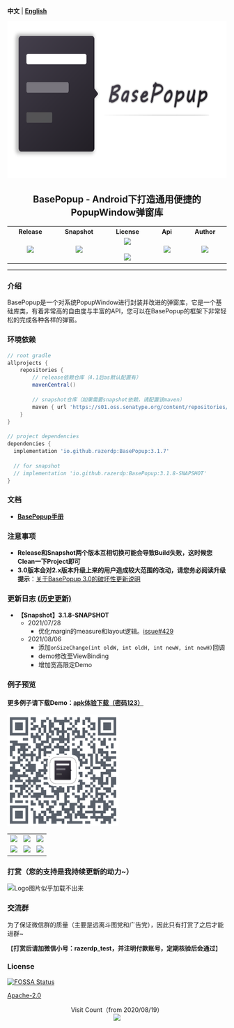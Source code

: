  **中文** | [**English**](./README_V2_EN.md)

<p align="center"><img src="./img/logo.png" alt="Logo图片似乎加载不出来" height="360"/></p>
<h2 align="center">BasePopup - Android下打造通用便捷的PopupWindow弹窗库</h2>
<div align="center">

<table align="center">
        <tr>
            <th align="center" width="9999">Release</th>
            <th align="center" width="9999">Snapshot</th>
            <th align="center" width="9999">License</th>
			<th align="center" width="9999">Api</th>
			<th align="center" width="9999">Author</th>
        </tr>
           <tr>
                    <td align="center">
        				<a href ="https://search.maven.org/artifact/io.github.razerdp/BasePopup">
        					<img src="https://img.shields.io/maven-central/v/io.github.razerdp/BasePopup"/>
        				</a>
        			</td>
        			<td align="center">
        				<a href = "https://s01.oss.sonatype.org/content/repositories/snapshots/io/github/razerdp/BasePopup/">
        					<img src="https://img.shields.io/nexus/s/io.github.razerdp/BasePopup?server=https%3A%2F%2Fs01.oss.sonatype.org%2F"/>
        				</a>
        			</td>
        			<td align="center">
        				<a href = "https://github.com/razerdp/BasePopup/blob/master/LICENSE">
        					<img src="https://img.shields.io/badge/license-Apache--2.0-blue.svg"/>
        				</a>
        				<br></br>
        				<a href = "https://github.com/razerdp/BasePopup/blob/master/LICENSE_996">
                        	<img src="https://img.shields.io/badge/license-Anti%20996-blue.svg?style=flat-square"/>
                        </a>
        			</td>
        			<td align="center">
        				<a href="https://img.shields.io/badge/Api-16%2B-green.svg">
        					<img src="https://img.shields.io/badge/Api-16%2B-green.svg"/>
        				</a>
        			</td>
        			<td align="center">
        				<a href = "https://github.com/razerdp">
        					<img src="https://img.shields.io/badge/Author-razerdp-blue.svg"/>
        				</a>
        			</td>
        		</tr>
</table>

</div>


---

### 介绍

BasePopup是一个对系统PopupWindow进行封装并改进的弹窗库，它是一个基础库类，有着非常高的自由度与丰富的API，您可以在BasePopup的框架下非常轻松的完成各种各样的弹窗。

### 环境依赖

```groovy
// root gradle
allprojects {
    repositories {
        // release依赖仓库（4.1后as默认配置有）
        mavenCentral()

        // snapshot仓库（如果需要snapshot依赖，请配置该maven）
        maven { url 'https://s01.oss.sonatype.org/content/repositories/snapshots' }
    }
}

// project dependencies
dependencies {
  implementation 'io.github.razerdp:BasePopup:3.1.7'

  // for snapshot
  // implementation 'io.github.razerdp:BasePopup:3.1.8-SNAPSHOT'
}

```

### 文档

 - [**BasePopup手册**](https://www.yuque.com/razerdp/basepopup)

### 注意事项

  - **Release和Snapshot两个版本互相切换可能会导致Build失败，这时候您Clean一下Project即可**
  - **3.0版本会对2.x版本升级上来的用户造成较大范围的改动，请您务必阅读升级提示**：[关于BasePopup 3.0的破坏性更新说明](./Update_3.0.md)


### 更新日志 [(历史更新)](https://www.yuque.com/razerdp/basepopup/uyrsxx)

* **【Snapshot】3.1.8-SNAPSHOT**
    * 2021/07/28
        * 优化margin的measure和layout逻辑。[issue#429](https://github.com/razerdp/BasePopup/issues/429)
    * 2021/08/06
        * 添加`onSizeChange(int oldW, int oldH, int newW, int newH)`回调
        * demo修改至ViewBinding
        * 增加宽高限定Demo

### 例子预览

#### 更多例子请下载Demo：[**apk体验下载（密码123）**](https://www.pgyer.com/basepopup)

<img src="./img/download.png"  width="256"/>

<br>

|  |  |  |
| - | - | - |
| ![](https://github.com/razerdp/Pics/blob/master/BasePopup/demo_1.gif) | ![](https://github.com/razerdp/Pics/blob/master/BasePopup/new_demo_2.gif) | ![](https://github.com/razerdp/Pics/blob/master/BasePopup/demo_3.gif) |
| ![](https://github.com/razerdp/Pics/blob/master/BasePopup/demo_4.gif) | ![](https://github.com/razerdp/Pics/blob/master/BasePopup/demo_5.gif) | ![](https://github.com/razerdp/Pics/blob/master/BasePopup/demo_6.gif) |

### 打赏（您的支持是我持续更新的动力~）

<img src="https://github.com/razerdp/BasePopup/blob/master/img/alipay.png" alt="Logo图片似乎加载不出来" width="320"/>

### 交流群

为了保证微信群的质量（主要是远离斗图党和广告党），因此只有打赏了之后才能进群~

【**打赏后请加微信小号：razerdp_test，并注明付款账号，定期核验后会通过**】

### License

[![FOSSA Status](https://app.fossa.com/api/projects/git%2Bgithub.com%2Frazerdp%2FBasePopup.svg?type=large)](https://app.fossa.com/projects/git%2Bgithub.com%2Frazerdp%2FBasePopup?ref=badge_large)

[Apache-2.0](./LICENSE)


<p align="center">
  Visit Count（from 2020/08/19）<br>
  <img src="https://profile-counter.glitch.me/razerdp-basepopup/count.svg" />
</p>
